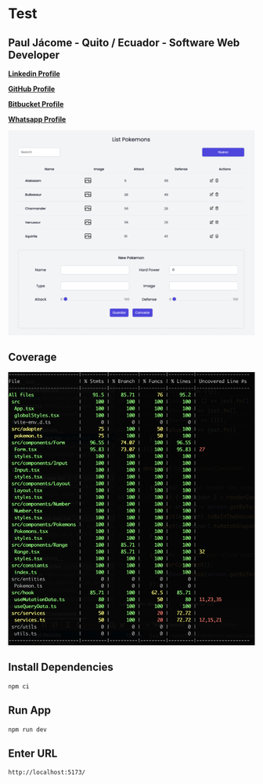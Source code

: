 # Test

## Paul Jácome - Quito / Ecuador - Software Web Developer

**[Linkedin Profile](https://bit.ly/paul-jacome-linkedin)**

**[GitHub Profile](https://bit.ly/paul-jacome-github)**

**[Bitbucket Profile](https://bit.ly/paul-jacome-bitbucket)**

**[Whatsapp Profile](https://bit.ly/paul-jacome-whatsapp)**

![Product_Png](https://raw.githubusercontent.com/ankalago/banco-pichincha-test/main/screenshot.png)

## Coverage

![Product_Png](https://raw.githubusercontent.com/ankalago/banco-pichincha-test/main/screenshot-coverage.png)

## Install Dependencies

```
npm ci
```

## Run App

```
npm run dev
```

## Enter URL

```
http://localhost:5173/
```
